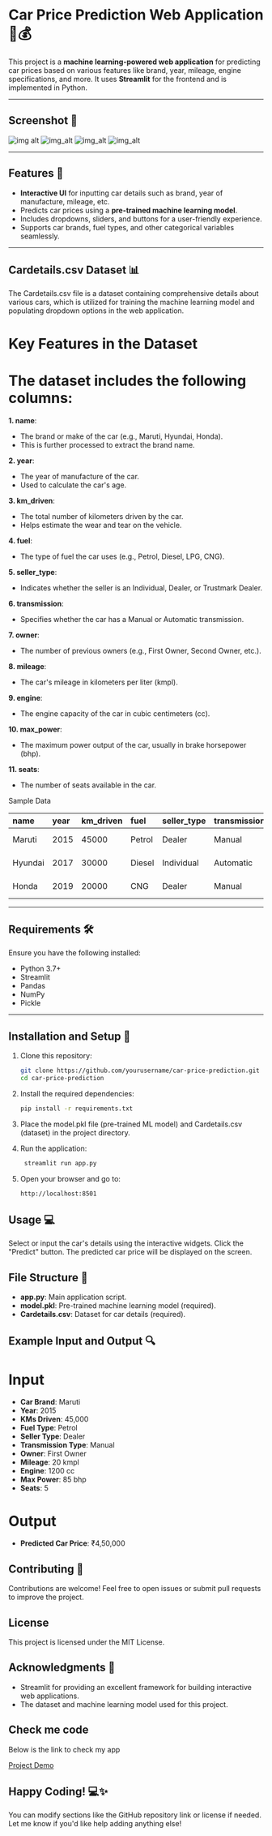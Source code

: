 # Car Price Prediction Web Application 🚗💰

This project is a **machine learning-powered web application** for predicting car prices based on various features like brand, year, mileage, engine specifications, and more. It uses **Streamlit** for the frontend and is implemented in Python.

---

## Screenshot 📸

![img alt](https://github.com/vinutmaradur/Car_Price_Predict/blob/main/car%201.png?raw=true)
![img_alt](https://github.com/vinutmaradur/Car_Price_Predict/blob/main/car%202.png?raw=true)
![img_alt](https://github.com/vinutmaradur/Car_Price_Predict/blob/main/car%203.png?raw=true)
![img_alt](https://github.com/vinutmaradur/Car_Price_Predict/blob/main/car%204.png?raw=true)

---

## Features 🎯

- **Interactive UI** for inputting car details such as brand, year of manufacture, mileage, etc.
- Predicts car prices using a **pre-trained machine learning model**.
- Includes dropdowns, sliders, and buttons for a user-friendly experience.
- Supports car brands, fuel types, and other categorical variables seamlessly.

---

## Cardetails.csv Dataset 📊

The Cardetails.csv file is a dataset containing comprehensive details about various cars, which is utilized for training the machine learning model and populating dropdown options in the web application.

# Key Features in the Dataset

# The dataset includes the following columns:

**1. name**:

- The brand or make of the car (e.g., Maruti, Hyundai, Honda).
- This is further processed to extract the brand name.

**2. year**:

- The year of manufacture of the car.
- Used to calculate the car's age.

**3. km_driven**:

- The total number of kilometers driven by the car.
- Helps estimate the wear and tear on the vehicle.

**4. fuel**:

- The type of fuel the car uses (e.g., Petrol, Diesel, LPG, CNG).

**5. seller_type**:

- Indicates whether the seller is an Individual, Dealer, or Trustmark Dealer.

**6. transmission**:

- Specifies whether the car has a Manual or Automatic transmission.

**7. owner**:

- The number of previous owners (e.g., First Owner, Second Owner, etc.).

**8. mileage**:

- The car's mileage in kilometers per liter (kmpl).

**9. engine**:

- The engine capacity of the car in cubic centimeters (cc).

**10. max_power**:

- The maximum power output of the car, usually in brake horsepower (bhp).

**11. seats**:

- The number of seats available in the car.

Sample Data

| name |	year | km_driven	| fuel | seller_type	| transmission	| owner	| mileage	| engine	| max_power	| seats |
| :- | :- | :- | :- | :- | :- | :- | :- | :- | :- | :- | 
| Maruti	| 2015 | 45000	| Petrol	| Dealer	| Manual	| First Owner	| 20	| 1200 | 85	| 5 |
| Hyundai |	2017 | 30000 |	Diesel |	Individual | Automatic | Second Owner	| 22	| 1400	| 100	| 5 |
| Honda	| 2019	| 20000 | CNG | Dealer	| Manual	| First Owner	| 18	| 1600 | 110 | 5 |

---

## Requirements 🛠️

Ensure you have the following installed:

- Python 3.7+
- Streamlit
- Pandas
- NumPy
- Pickle

---

## Installation and Setup 🚀

1. Clone this repository:
   ```bash
   git clone https://github.com/yourusername/car-price-prediction.git
   cd car-price-prediction
   ```
   
2. Install the required dependencies:
   ```bash
   pip install -r requirements.txt
   ```

3. Place the model.pkl file (pre-trained ML model) and Cardetails.csv (dataset) in the project directory.

4. Run the application:
   ```bash
    streamlit run app.py
   ```

5. Open your browser and go to:
   ```bash
   http://localhost:8501
   ```

## Usage 💻
Select or input the car's details using the interactive widgets.
Click the "Predict" button.
The predicted car price will be displayed on the screen.

## File Structure 📂
- **app.py**: Main application script.
- **model.pkl**: Pre-trained machine learning model (required).
- **Cardetails.csv**: Dataset for car details (required).

## Example Input and Output 🔍
# Input
- **Car Brand**: Maruti
- **Year**: 2015
- **KMs Driven**: 45,000
- **Fuel Type**: Petrol
- **Seller Type**: Dealer
- **Transmission Type**: Manual
- **Owner**: First Owner
- **Mileage**: 20 kmpl
- **Engine**: 1200 cc
- **Max Power**: 85 bhp
- **Seats**: 5
# Output
- **Predicted Car Price**: ₹4,50,000

## Contributing 🤝
Contributions are welcome! Feel free to open issues or submit pull requests to improve the project.

## License

This project is licensed under the MIT License.

## Acknowledgments 🙌
- Streamlit for providing an excellent framework for building interactive web applications.
- The dataset and machine learning model used for this project.

## Check me code
Below is the link to check my app

  [Project Demo](https://carpricepredict-2025.streamlit.app/)

## Happy Coding! 💻✨

You can modify sections like the GitHub repository link or license if needed. Let me know if you'd like help adding anything else!
